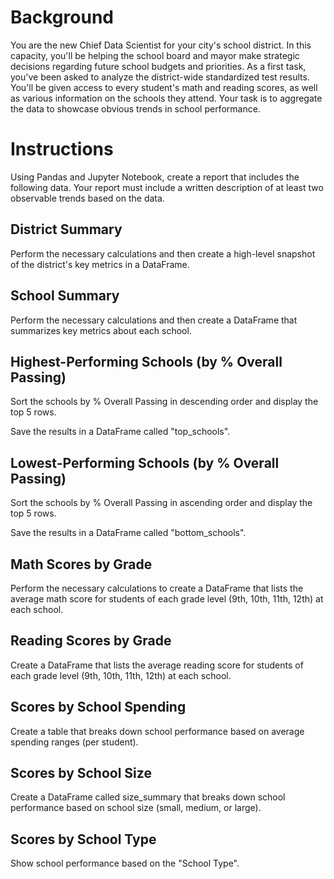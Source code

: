 # Background
You are the new Chief Data Scientist for your city's school district. In this capacity, you'll be helping the school board and mayor make strategic decisions regarding future school budgets and priorities.
As a first task, you've been asked to analyze the district-wide standardized test results. You'll be given access to every student's math and reading scores, as well as various information on the schools they attend. Your task is to aggregate the data to showcase obvious trends in school performance.

# Instructions
Using Pandas and Jupyter Notebook, create a report that includes the following data. Your report must include a written description of at least two observable trends based on the data.

## District Summary
Perform the necessary calculations and then create a high-level snapshot of the district's key metrics in a DataFrame.
## School Summary
Perform the necessary calculations and then create a DataFrame that summarizes key metrics about each school.
## Highest-Performing Schools (by % Overall Passing)
Sort the schools by % Overall Passing in descending order and display the top 5 rows.

Save the results in a DataFrame called "top_schools".
## Lowest-Performing Schools (by % Overall Passing)
Sort the schools by % Overall Passing in ascending order and display the top 5 rows.

Save the results in a DataFrame called "bottom_schools".
## Math Scores by Grade
Perform the necessary calculations to create a DataFrame that lists the average math score for students of each grade level (9th, 10th, 11th, 12th) at each school.
## Reading Scores by Grade
Create a DataFrame that lists the average reading score for students of each grade level (9th, 10th, 11th, 12th) at each school.
## Scores by School Spending
Create a table that breaks down school performance based on average spending ranges (per student).
## Scores by School Size
Create a DataFrame called size_summary that breaks down school performance based on school size (small, medium, or large).

## Scores by School Type
Show school performance based on the "School Type".
